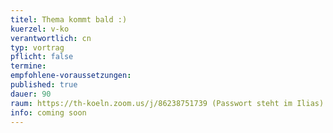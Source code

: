 ```yaml
---
titel: Thema kommt bald :)
kuerzel: v-ko
verantwortlich: cn
typ: vortrag
pflicht: false
termine:
empfohlene-voraussetzungen: 
published: true
dauer: 90
raum: https://th-koeln.zoom.us/j/86238751739 (Passwort steht im Ilias)|https://th-koeln.zoom.us/j/86238751739
info: coming soon
---
```

